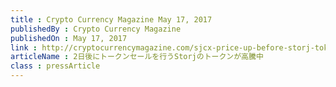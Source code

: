 ```yaml
---
title : Crypto Currency Magazine May 17, 2017
publishedBy : Crypto Currency Magazine
publishedOn : May 17, 2017
link : http://cryptocurrencymagazine.com/sjcx-price-up-before-storj-token-sale
articleName : 2日後にトークンセールを行うStorjのトークンが高騰中
class : pressArticle
---
```

